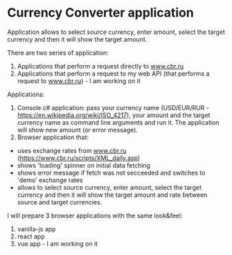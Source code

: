 # Currency Converter application
Application allows to select source currency, enter amount, select the target currency and then it will show the target amount.

There are two series of application:

1. Applications that perform a request directly to www.cbr.ru
1. Applications that perform a request to my web API (that performs a request to www.cbr.ru) - I am working on it

Applications:

1. Console c# application: pass your currency name (USD/EUR/RUR - https://en.wikipedia.org/wiki/ISO_4217), your amount and the target currency name as command line arguments and run it. The application will show new amount (or error message).
1. Browser application that:
 - uses exchange rates from www.cbr.ru (https://www.cbr.ru/scripts/XML_daily.asp)
 - shows 'loading' spinner on initial data fetching
 - shows error message if fetch was not secceeded and switches to 'demo' exchange rates
 - allows to select source currency, enter amount, select the target currency and then it will show the target amount and rate between source and target currencies.

I will prepare 3 browser applications with the same look&feel:
1. vanilla-js app
1. react app
1. vue app - I am working on it
